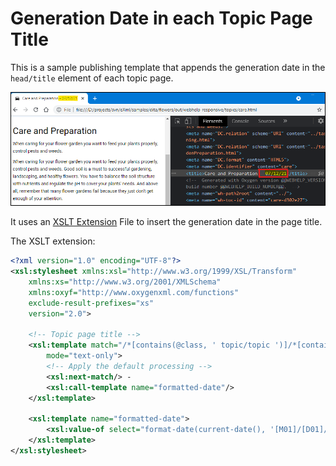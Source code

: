 # Generation Date in each Topic Page Title

This is a sample publishing template that appends the generation date in the `head/title` element of each topic page.

![Output Sample](generation-date-in-title.png)

It uses an 
[XSLT Extension](https://www.oxygenxml.com/doc/versions/23.1/ug-webhelp-responsive/topics/whr-responsive-override-xslt-dita-xslt-import.html) File to insert the generation date in the page title.

The XSLT extension:
```xml
<?xml version="1.0" encoding="UTF-8"?>
<xsl:stylesheet xmlns:xsl="http://www.w3.org/1999/XSL/Transform"
    xmlns:xs="http://www.w3.org/2001/XMLSchema"
    xmlns:oxyf="http://www.oxygenxml.com/functions"
    exclude-result-prefixes="xs"
    version="2.0">
    
    <!-- Topic page title -->
    <xsl:template match="/*[contains(@class, ' topic/topic ')]/*[contains(@class, ' topic/title ')]"
        mode="text-only">
        <!-- Apply the default processing -->
        <xsl:next-match/> -
        <xsl:call-template name="formatted-date"/>
    </xsl:template>
    
    <xsl:template name="formatted-date">
        <xsl:value-of select="format-date(current-date(), '[M01]/[D01]/[Y01]')"/>
    </xsl:template>
</xsl:stylesheet>

```


